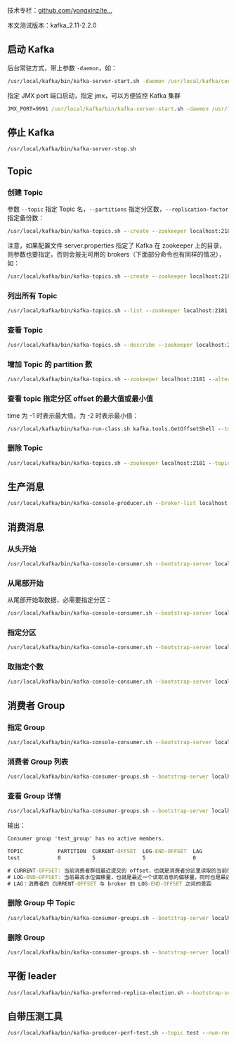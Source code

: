 技术专栏：[github.com/yongxinz/te…](https://github.com/yongxinz/tech-blog "https://github.com/yongxinz/tech-blog")



本文测试版本：kafka\_2.11-2.2.0

## 启动 Kafka

后台常驻方式，带上参数 `-daemon`，如：

```cmd
/usr/local/kafka/bin/kafka-server-start.sh -daemon /usr/local/kafka/config/server.properties
```

指定 JMX port 端口启动，指定 jmx，可以方便监控 Kafka 集群

```cmd
JMX_PORT=9991 /usr/local/kafka/bin/kafka-server-start.sh -daemon /usr/local/kafka/config/server.properties
```

## 停止 Kafka

```cmd
/usr/local/kafka/bin/kafka-server-stop.sh
```

## Topic

### 创建 Topic

参数 `--topic` 指定 Topic 名，`--partitions` 指定分区数，`--replication-factor` 指定备份数：

```cmd
/usr/local/kafka/bin/kafka-topics.sh --create --zookeeper localhost:2181 --replication-factor 1 --partitions 1 --topic test
```

注意，如果配置文件 server.properties 指定了 Kafka 在 zookeeper 上的目录，则参数也要指定，否则会报无可用的 brokers（下面部分命令也有同样的情况），如：

```cmd
/usr/local/kafka/bin/kafka-topics.sh --create --zookeeper localhost:2181/kafka --replication-factor 1 --partitions 1 --topic test
```

### 列出所有 Topic

```cmd
/usr/local/kafka/bin/kafka-topics.sh --list --zookeeper localhost:2181 
```

### 查看 Topic

```cmd
/usr/local/kafka/bin/kafka-topics.sh --describe --zookeeper localhost:2181 --topic test 
```

### 增加 Topic 的 partition 数

```cmd
/usr/local/kafka/bin/kafka-topics.sh --zookeeper localhost:2181 --alter --topic test --partitions 5 
```

### 查看 topic 指定分区 offset 的最大值或最小值

time 为 -1 时表示最大值，为 -2 时表示最小值：

```cmd
/usr/local/kafka/bin/kafka-run-class.sh kafka.tools.GetOffsetShell --topic test --time -1 --broker-list 127.0.0.1:9092 --partitions 0 
```

### 删除 Topic

```cmd
/usr/local/kafka/bin/kafka-topics.sh --zookeeper localhost:2181 --topic test --delete 
```

## 生产消息

```cmd
/usr/local/kafka/bin/kafka-console-producer.sh --broker-list localhost:9092 --topic test 
```

## 消费消息

### 从头开始

```cmd
/usr/local/kafka/bin/kafka-console-consumer.sh --bootstrap-server localhost:9092 --topic test --from-beginning
```

### 从尾部开始

从尾部开始取数据，必需要指定分区：

```cmd
/usr/local/kafka/bin/kafka-console-consumer.sh --bootstrap-server localhost:9092 --topic test --offset latest --partition 0
```

### 指定分区

```cmd
/usr/local/kafka/bin/kafka-console-consumer.sh --bootstrap-server localhost:9092 --topic test --offset latest --partition 0
```

### 取指定个数

```cmd
/usr/local/kafka/bin/kafka-console-consumer.sh --bootstrap-server localhost:9092 --topic test --offset latest --partition 0 --max-messages 1 
```

## 消费者 Group

### 指定 Group

```cmd
/usr/local/kafka/bin/kafka-console-consumer.sh --bootstrap-server localhost:9092 --topic test -group test_group --from-beginning
```

### 消费者 Group 列表

```cmd
/usr/local/kafka/bin/kafka-consumer-groups.sh --bootstrap-server localhost:9092 --list
```

### 查看 Group 详情

```cmd
/usr/local/kafka/bin/kafka-consumer-groups.sh --bootstrap-server localhost:9092 --group test_group --describe
```

输出：

```cmd
Consumer group 'test_group' has no active members.

TOPIC           PARTITION  CURRENT-OFFSET  LOG-END-OFFSET  LAG             CONSUMER-ID     HOST            CLIENT-ID
test            0          5               5               0               -               -               -

# CURRENT-OFFSET: 当前消费者群组最近提交的 offset，也就是消费者分区里读取的当前位置
# LOG-END-OFFSET: 当前最高水位偏移量，也就是最近一个读取消息的偏移量，同时也是最近一个提交到集群的偏移量
# LAG：消费者的 CURRENT-OFFSET 与 broker 的 LOG-END-OFFSET 之间的差距
```

### 删除 Group 中 Topic

```cmd
/usr/local/kafka/bin/kafka-consumer-groups.sh --bootstrap-server localhost:9092 --group test_group --topic test --delete
```

### 删除 Group

```cmd
/usr/local/kafka/bin/kafka-consumer-groups.sh --bootstrap-server localhost:9092 --group test_group --delete
```

## 平衡 leader

```cmd
/usr/local/kafka/bin/kafka-preferred-replica-election.sh --bootstrap-server localhost:9092
```

## 自带压测工具

```cmd
/usr/local/kafka/bin/kafka-producer-perf-test.sh --topic test --num-records 100 --record-size 1 --throughput 100 --producer-props bootstrap.servers=localhost:9092 
```

